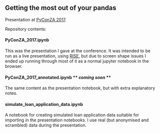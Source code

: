 ## Getting the most out of your pandas

Presentation at [PyConZA 2017](za.pycon.org).

Repository contents:

#### PyConZA_2017.ipynb 

This was the presentation I gave at the conference. It was intended to be run as a live presentation, using [RISE](https://github.com/damianavila/RISE), but due to screen shape issues I ended up running through most of it as a normal jupyter notebook in the browser.

#### PyConZA_2017_annotated.ipynb ** ***coming soon*** **

The same content as the presentation notebook, but with extra explanatory notes.

#### simulate_loan_application_data.ipynb

A notebook for creating simulated loan application data suitable for importing in the presentation notebooks. I use real (but anonymised and scrambled) data during the presentation.

